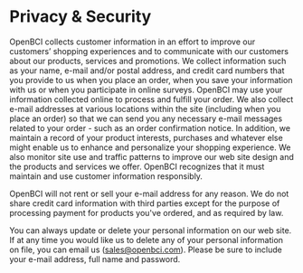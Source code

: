 # Privacy & Security


OpenBCI collects customer information in an effort to improve our customers’ shopping experiences and to communicate with our customers about our products, services and promotions. We collect information such as your name, e-mail and/or postal address, and credit card numbers that you provide to us when you place an order, when you save your information with us or when you participate in online surveys. OpenBCI may use your information collected online to process and fulfill your order. We also collect e-mail addresses at various locations within the site (including when you place an order) so that we can send you any necessary e-mail messages related to your order - such as an order confirmation notice. In addition, we maintain a record of your product interests, purchases and whatever else might enable us to enhance and personalize your shopping experience. We also monitor site use and traffic patterns to improve our web site design and the products and services we offer. OpenBCI recognizes that it must maintain and use customer information responsibly.

OpenBCI will not rent or sell your e-mail address for any reason. We do not share credit card information with third parties except for the purpose of processing payment for products you've ordered, and as required by law.

You can always update or delete your personal information on our web site. If at any time you would like us to delete any of your personal information on file, you can email us (sales@openbci.com). Please be sure to include your e-mail address, full name and password.
